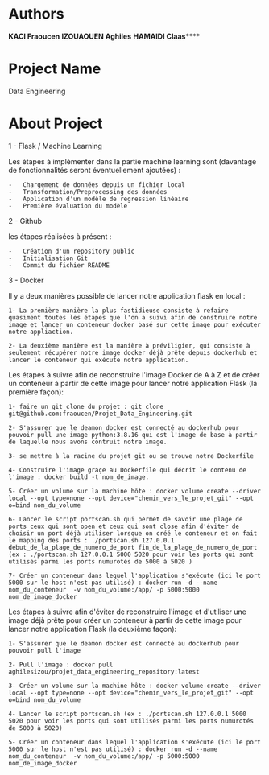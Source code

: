 # Authors 
************KACI Fraoucen************
**********IZOUAOUEN Aghiles**********
**********HAMAIDI Claas************** 


# Project Name 
Data Engineering 

# About Project 

1 - Flask / Machine Learning 

Les étapes à implémenter dans la partie machine learning sont (davantage de fonctionnalités seront éventuellement ajoutées) : 

    -   Chargement de données depuis un fichier local 
    -   Transformation/Preprocessing des données 
    -   Application d'un modèle de regression linéaire 
    -   Première évaluation du modèle 




2 - Github 

les étapes réalisées à présent :

    -   Création d'un repository public 
    -   Initialisation Git 
    -   Commit du fichier README


3 - Docker

Il y a deux manières possible de lancer notre application flask en local :

    1- La première manière la plus fastidieuse consiste à refaire quasiment toutes les étapes que l'on a suivi afin de construire notre image et lancer un conteneur docker basé sur cette image pour exécuter notre appliaction.
    
    2- La deuxième manière est la manière à préviligier, qui consiste à seulement récupérer notre image docker déjà prête depuis dockerhub et lancer le conteneur qui exécute notre application.

Les étapes à suivre afin de reconstruire  l'image Docker de A à Z et de créer un conteneur à partir de cette image pour lancer notre application Flask  (la première façon): 

    1- faire un git clone du projet : git clone git@github.com:fraoucen/Projet_Data_Engineering.git
    
    2- S'assurer que le deamon docker est connecté au dockerhub pour pouvoir pull une image python:3.8.16 qui est l'image de base à partir de laquelle nous avons contruit notre image.
    
    3- se mettre à la racine du projet git ou se trouve notre Dockerfile
    
    4- Construire l'image graçe au Dockerfile qui décrit le contenu de l'image : docker build -t nom_de_image.
    
    5- Créer un volume sur la machine hôte : docker volume create --driver local --opt type=none --opt device="chemin_vers_le_projet_git" --opt o=bind nom_du_volume
    
    6- Lancer le script portscan.sh qui permet de savoir une plage de ports ceux qui sont open et ceux qui sont close afin d'éviter de choisir un port déjà utiliser lorsque on créé le conteneur et on fait le mapping des ports : ./portscan.sh 127.0.0.1 debut_de_la_plage_de_numero_de_port fin_de_la_plage_de_numero_de_port (ex : ./portscan.sh 127.0.0.1 5000 5020 pour voir les ports qui sont utilisés parmi les ports numurotés de 5000 à 5020 )
    
    7- Créer un conteneur dans lequel l'application s'exécute (ici le port 5000 sur le host n'est pas utilisé) : docker run -d --name nom_du_conteneur  -v nom_du_volume:/app/ -p 5000:5000 nom_de_image_docker

Les étapes à suivre afin d'éviter de reconstruire l'image et d'utiliser une image déjà prête pour créer un conteneur à partir de cette image pour lancer notre application Flask  (la deuxième façon):
    
    1- S'assurer que le deamon docker est connecté au dockerhub pour pouvoir pull l'image

    2- Pull l'image : docker pull aghilesizou/projet_data_engineering_repository:latest

    3- Créer un volume sur la machine hôte : docker volume create --driver local --opt type=none --opt device="chemin_vers_le_projet_git" --opt o=bind nom_du_volume

    4- Lancer le script portscan.sh (ex : ./portscan.sh 127.0.0.1 5000 5020 pour voir les ports qui sont utilisés parmi les ports numurotés de 5000 à 5020)

    5- Créer un conteneur dans lequel l'application s'exécute (ici le port 5000 sur le host n'est pas utilisé) : docker run -d --name nom_du_conteneur  -v nom_du_volume:/app/ -p 5000:5000 nom_de_image_docker



